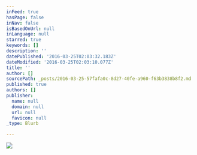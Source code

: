 ```yaml
---
inFeed: true
hasPage: false
inNav: false
isBasedOnUrl: null
inLanguage: null
starred: true
keywords: []
description: ''
datePublished: '2016-03-25T02:03:32.183Z'
dateModified: '2016-03-25T02:03:10.077Z'
title: ''
author: []
sourcePath: _posts/2016-03-25-57fafa0c-8d27-40fe-a960-f63b3838b8f2.md
published: true
authors: []
publisher:
  name: null
  domain: null
  url: null
  favicon: null
_type: Blurb

---
```

![](https://the-grid-user-content.s3-us-west-2.amazonaws.com/3b9c25ae-4a5a-4216-ade9-84c45eaee572.jpg)